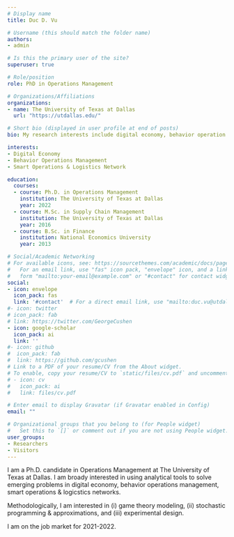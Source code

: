 ```yaml
---
# Display name
title: Duc D. Vu

# Username (this should match the folder name)
authors:
- admin

# Is this the primary user of the site?
superuser: true

# Role/position
role: PhD in Operations Management

# Organizations/Affiliations
organizations:
- name: The University of Texas at Dallas
  url: "https://utdallas.edu/"

# Short bio (displayed in user profile at end of posts)
bio: My research interests include digital economy, behavior operation management, smart operations and logistics network.

interests:
- Digital Economy
- Behavior Operations Management
- Smart Operations & Logistics Network

education:
  courses:
  - course: Ph.D. in Operations Management 
    institution: The University of Texas at Dallas
    year: 2022
  - course: M.Sc. in Supply Chain Management
    institution: The University of Texas at Dallas
    year: 2016
  - course: B.Sc. in Finance
    institution: National Economics University
    year: 2013

# Social/Academic Networking
# For available icons, see: https://sourcethemes.com/academic/docs/page-builder/#icons
#   For an email link, use "fas" icon pack, "envelope" icon, and a link in the
#   form "mailto:your-email@example.com" or "#contact" for contact widget.
social:
- icon: envelope
  icon_pack: fas
  link: '#contact'  # For a direct email link, use "mailto:duc.vu@utdallas.edu".
#- icon: twitter
# icon_pack: fab
# link: https://twitter.com/GeorgeCushen
- icon: google-scholar
  icon_pack: ai
  link: ''
#- icon: github
#  icon_pack: fab
#  link: https://github.com/gcushen
# Link to a PDF of your resume/CV from the About widget.
# To enable, copy your resume/CV to `static/files/cv.pdf` and uncomment the lines below.
# - icon: cv
#   icon_pack: ai
#   link: files/cv.pdf

# Enter email to display Gravatar (if Gravatar enabled in Config)
email: ""

# Organizational groups that you belong to (for People widget)
#   Set this to `[]` or comment out if you are not using People widget.
user_groups:
- Researchers
- Visitors
---
```


I am a Ph.D. candidate in Operations Management at The University of Texas at Dallas. I am broady interested in using analytical tools to solve emerging problems in digital economy, behavior operations management, smart operations & logicstics networks.

Methodologically, I am interested in (i) game theory modeling, (ii) stochastic programming & approximations, and (iii) experimental design.

I am on the job market for 2021-2022.
